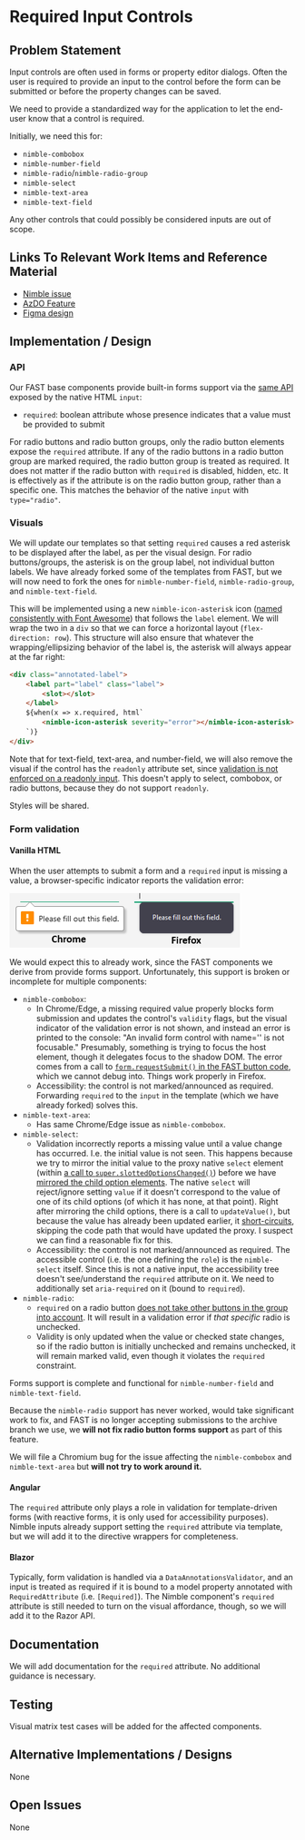 # Required Input Controls

## Problem Statement

Input controls are often used in forms or property editor dialogs. Often the user is required to provide an input to the control before the form can be submitted or before the property changes can be saved.

We need to provide a standardized way for the application to let the end-user know that a control is required.

Initially, we need this for:
- `nimble-combobox`
- `nimble-number-field`
- `nimble-radio`/`nimble-radio-group`
- `nimble-select`
- `nimble-text-area`
- `nimble-text-field`

Any other controls that could possibly be considered inputs are out of scope.

## Links To Relevant Work Items and Reference Material

- [Nimble issue](https://github.com/ni/nimble/issues/2100)
- [AzDO Feature](https://ni.visualstudio.com/DevCentral/_workitems/edit/2732543)
- [Figma design](https://www.figma.com/design/PO9mFOu5BCl8aJvFchEeuN/Nimble_Components?node-id=1295-47481)

## Implementation / Design

### API

Our FAST base components provide built-in forms support via the [same API](https://developer.mozilla.org/en-US/docs/Web/HTML/Attributes/required) exposed by the native HTML `input`:

- `required`: boolean attribute whose presence indicates that a value must be provided to submit

For radio buttons and radio button groups, only the radio button elements expose the `required` attribute. If any of the radio buttons in a radio button group are marked required, the radio button group is treated as required. It does not matter if the radio button with `required` is disabled, hidden, etc. It is effectively as if the attribute is on the radio button group, rather than a specific one. This matches the behavior of the native `input` with `type="radio"`. 

### Visuals

We will update our templates so that setting `required` causes a red asterisk to be displayed after the label, as per the visual design. For radio buttons/groups, the asterisk is on the group label, not individual button labels. We have already forked some of the templates from FAST, but we will now need to fork the ones for `nimble-number-field`, `nimble-radio-group`, and `nimble-text-field`. 

This will be implemented using a new `nimble-icon-asterisk` icon ([named consistently with Font Awesome](https://fontawesome.com/icons/asterisk)) that follows the `label` element. We will wrap the two in a `div` so that we can force a horizontal layout (`flex-direction: row`). This structure will also ensure that whatever the wrapping/ellipsizing behavior of the label is, the asterisk will always appear at the far right:

```html
<div class="annotated-label">
    <label part="label" class="label">
        <slot></slot>
    </label>
    ${when(x => x.required, html`
        <nimble-icon-asterisk severity="error"></nimble-icon-asterisk>
    `)}
</div>
```

Note that for text-field, text-area, and number-field, we will also remove the visual if the control has the `readonly` attribute set, since [validation is not enforced on a readonly input](https://developer.mozilla.org/en-US/docs/Web/HTML/Attributes/readonly#attribute_interactions). This doesn't apply to select, combobox, or radio buttons, because they do not support `readonly`.

Styles will be shared.

### Form validation

#### Vanilla HTML

When the user attempts to submit a form and a `required` input is missing a value, a browser-specific indicator reports the validation error:

![Missing value indicator](missing-value.png)

We would expect this to already work, since the FAST components we derive from provide forms support. Unfortunately, this support is broken or incomplete for multiple components:

- `nimble-combobox`: 
    - In Chrome/Edge, a missing required value properly blocks form submission and updates the control's `validity` flags, but the visual indicator of the validation error is not shown, and instead an error is printed to the console: "An invalid form control with name='' is not focusable." Presumably, something is trying to focus the host element, though it delegates focus to the shadow DOM. The error comes from a call to [`form.requestSubmit()` in the FAST button code](https://github.com/microsoft/fast/blob/913c27e7e8503de1f7cd50bdbc9388134f52ef5d/packages/web-components/fast-foundation/src/button/button.ts#L221), which we cannot debug into. Things work properly in Firefox.
    - Accessibility: the control is not marked/announced as required. Forwarding `required` to the `input` in the template (which we have already forked) solves this.
- `nimble-text-area`:
    - Has same Chrome/Edge issue as `nimble-combobox`.
- `nimble-select`:
    - Validation incorrectly reports a missing value until a value change has occurred. I.e. the initial value is not seen. This happens because we try to mirror the initial value to the proxy native `select` element (within [a call to `super.slottedOptionsChanged()`](https://github.com/ni/nimble/blob/ddad57c4c97da9504f8146ad48668f290dae5301/packages/nimble-components/src/select/index.ts#L331)) before we have [mirrored the child option elements](https://github.com/ni/nimble/blob/ddad57c4c97da9504f8146ad48668f290dae5301/packages/nimble-components/src/select/index.ts#L346). The native `select` will reject/ignore setting `value` if it doesn't correspond to the value of one of its child options (of which it has none, at that point). Right after mirroring the child options, there is a call to `updateValue()`, but because the value has already been updated earlier, it [short-circuits](https://github.com/ni/nimble/blob/ddad57c4c97da9504f8146ad48668f290dae5301/packages/nimble-components/src/select/index.ts#L268), skipping the code path that would have updated the proxy. I suspect we can find a reasonable fix for this.
    - Accessibility: the control is not marked/announced as required. The accessible control (i.e. the one defining the `role`) is the `nimble-select` itself. Since this is not a native input, the accessibility tree doesn't see/understand the `required` attribute on it. We need to additionally set `aria-required` on it (bound to `required`).
- `nimble-radio`:
    - `required` on a radio button [does not take other buttons in the group into account](https://github.com/microsoft/fast/issues/6866). It will result in a validation error if _that specific_ radio is unchecked.
    - Validity is only updated when the value or checked state changes, so if the radio button is initially unchecked and remains unchecked, it will remain marked valid, even though it violates the `required` constraint.

Forms support is complete and functional for `nimble-number-field` and `nimble-text-field`.

Because the `nimble-radio` support has never worked, would take significant work to fix, and FAST is no longer accepting submissions to the archive branch we use, we **will not fix radio button forms support** as part of this feature.

We will file a Chromium bug for the issue affecting the `nimble-combobox` and `nimble-text-area` but **will not try to work around it.**

#### Angular

The `required` attribute only plays a role in validation for template-driven forms (with reactive forms, it is only used for accessibility purposes). Nimble inputs already support setting the `required` attribute via template, but we will add it to the directive wrappers for completeness.

#### Blazor

Typically, form validation is handled via a `DataAnnotationsValidator`, and an input is treated as required if it is bound to a model property annotated with `RequiredAttribute` (i.e. `[Required]`). The Nimble component's `required` attribute is still needed to turn on the visual affordance, though, so we will add it to the Razor API.

## Documentation

We will add documentation for the `required` attribute. No additional guidance is necessary.

## Testing

Visual matrix test cases will be added for the affected components.

## Alternative Implementations / Designs

None

## Open Issues

None
